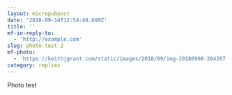 ```yaml
---
layout: micropubpost
date: '2018-09-14T12:54:48.699Z'
title: ''
mf-in-reply-to:
  - 'http://example.com'
slug: photo-test-2
mf-photo:
  - 'https://keithjgrant.com/static/images/2018/09/img-20180908-204207.jpg'
category: replies
---
```

Photo test
